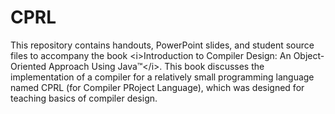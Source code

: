 # CPRL
This repository contains handouts, PowerPoint slides, and student source files to accompany the book &lt;i>Introduction to Compiler Design: An Object-Oriented Approach Using Java™&lt;/i>.  This book discusses the implementation of a compiler for a relatively small programming language named CPRL (for Compiler PRoject Language), which was designed for teaching basics of compiler design.
